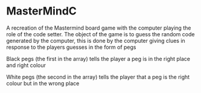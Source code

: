 # MasterMindC

A recreation of the Mastermind board game with the computer playing the role of the code setter. 
The object of the game is to guess the random code generated by the computer, this is done by the computer giving clues in response to the players guesses in the form of pegs 

Black pegs (the first in the array) tells the player a peg is in the right place and right colour 

White pegs (the second in the array) tells the player that a peg is the right colour but in the wrong place 
